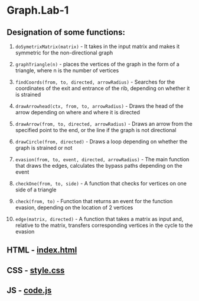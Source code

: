 # Graph.Lab-1

## Designation of some functions:

1) `doSymetrixMatrix(matrix)` - It takes in the input matrix and makes it symmetric for the non-directional graph

2) `graphTriangle(n)` - places the vertices of the graph in the form of a triangle, where n is the number of vertices

3) `findCoords(from, to, directed, arrowRadius)` - Searches for the coordinates of the exit and entrance of the rib, depending                                                    on whether it is strained

4) `drawArrowhead(ctx, from, to, arrowRadius)` - Draws the head of the arrow depending on where and where it is directed

5) `drawArrow(from, to, directed, arrowRadius)` - Draws an arrow from the specified point to the end, or the line if the graph                                                   is not directional
6) `drawCircle(from, directed)` - Draws a loop depending on whether the graph is strained or not

7) `evasion(from, to, event, directed, arrowRadius)` - The main function that draws the edges, calculates the bypass paths                                                            depending on the event
8) `checkOne(from, to, side)` - A function that checks for vertices on one side of a triangle

9) `check(from, to)` - Function that returns an event for the function evasion, depending on the location of 2 vertices

10) `edge(matrix, directed)` - A function that takes a matrix as input and, relative to the matrix, transfers corresponding                                    vertices in the cycle to the evasion


## HTML - [index.html](https://github.com/MaksGovor/Graph.Lab-1/blob/master/JS/index.html)
## CSS - [style.css](https://github.com/MaksGovor/Graph.Lab-1/blob/master/JS/style.css)
## JS - [code.js](https://github.com/MaksGovor/Graph.Lab-1/blob/master/JS/code.js)
